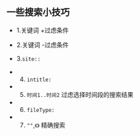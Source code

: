 ## 一些搜索小技巧
- 1.关键词 +过虑条件

- 2.关键词 -过虑条件

- 3.`site::`

- 4. `intitle:`

- 5. `时间1..时间2` 过虑选择时间段的搜索结果

- 6. `fileType:`

- 7. `""`,`《》` 精确搜索